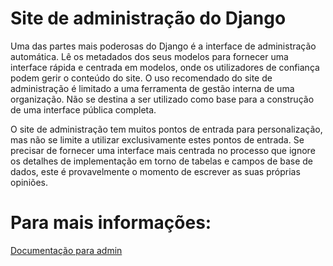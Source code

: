 # Site de administração do Django

Uma das partes mais poderosas do Django é a interface de administração automática. Lê os metadados dos seus modelos para fornecer uma interface rápida e centrada em modelos, onde os utilizadores de confiança podem gerir o conteúdo do site. O uso recomendado do site de administração é limitado a uma ferramenta de gestão interna de uma organização. Não se destina a ser utilizado como base para a construção de uma interface pública completa.

O site de administração tem muitos pontos de entrada para personalização, mas não se limite a utilizar exclusivamente estes pontos de entrada. Se precisar de fornecer uma interface mais centrada no processo que ignore os detalhes de implementação em torno de tabelas e campos de base de dados, este é provavelmente o momento de escrever as suas próprias opiniões.

# Para mais informações:
[Documentação para admin](https://docs.djangoproject.com/en/3.0/ref/contrib/admin/)
